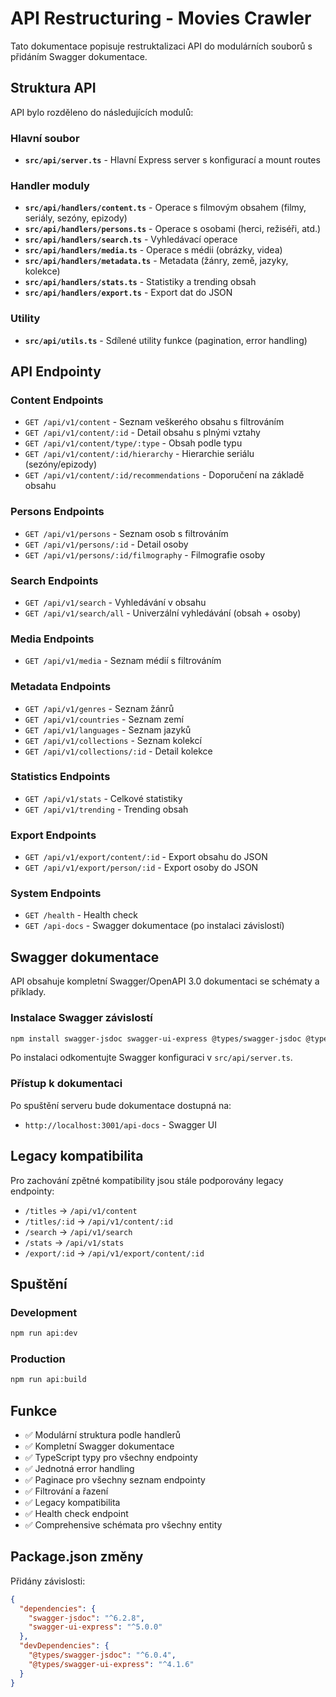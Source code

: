 # API Restructuring - Movies Crawler

Tato dokumentace popisuje restruktalizaci API do modulárních souborů s přidáním Swagger dokumentace.

## Struktura API

API bylo rozděleno do následujících modulů:

### Hlavní soubor
- **`src/api/server.ts`** - Hlavní Express server s konfigurací a mount routes

### Handler moduly
- **`src/api/handlers/content.ts`** - Operace s filmovým obsahem (filmy, seriály, sezóny, epizody)
- **`src/api/handlers/persons.ts`** - Operace s osobami (herci, režiséři, atd.)
- **`src/api/handlers/search.ts`** - Vyhledávací operace
- **`src/api/handlers/media.ts`** - Operace s médii (obrázky, videa)
- **`src/api/handlers/metadata.ts`** - Metadata (žánry, země, jazyky, kolekce)
- **`src/api/handlers/stats.ts`** - Statistiky a trending obsah
- **`src/api/handlers/export.ts`** - Export dat do JSON

### Utility
- **`src/api/utils.ts`** - Sdílené utility funkce (pagination, error handling)

## API Endpointy

### Content Endpoints
- `GET /api/v1/content` - Seznam veškerého obsahu s filtrováním
- `GET /api/v1/content/:id` - Detail obsahu s plnými vztahy
- `GET /api/v1/content/type/:type` - Obsah podle typu
- `GET /api/v1/content/:id/hierarchy` - Hierarchie seriálu (sezóny/epizody)
- `GET /api/v1/content/:id/recommendations` - Doporučení na základě obsahu

### Persons Endpoints
- `GET /api/v1/persons` - Seznam osob s filtrováním
- `GET /api/v1/persons/:id` - Detail osoby
- `GET /api/v1/persons/:id/filmography` - Filmografie osoby

### Search Endpoints
- `GET /api/v1/search` - Vyhledávání v obsahu
- `GET /api/v1/search/all` - Univerzální vyhledávání (obsah + osoby)

### Media Endpoints
- `GET /api/v1/media` - Seznam médií s filtrováním

### Metadata Endpoints
- `GET /api/v1/genres` - Seznam žánrů
- `GET /api/v1/countries` - Seznam zemí
- `GET /api/v1/languages` - Seznam jazyků
- `GET /api/v1/collections` - Seznam kolekcí
- `GET /api/v1/collections/:id` - Detail kolekce

### Statistics Endpoints
- `GET /api/v1/stats` - Celkové statistiky
- `GET /api/v1/trending` - Trending obsah

### Export Endpoints
- `GET /api/v1/export/content/:id` - Export obsahu do JSON
- `GET /api/v1/export/person/:id` - Export osoby do JSON

### System Endpoints
- `GET /health` - Health check
- `GET /api-docs` - Swagger dokumentace (po instalaci závislostí)

## Swagger dokumentace

API obsahuje kompletní Swagger/OpenAPI 3.0 dokumentaci se schématy a příklady.

### Instalace Swagger závislostí
```bash
npm install swagger-jsdoc swagger-ui-express @types/swagger-jsdoc @types/swagger-ui-express
```

Po instalaci odkomentujte Swagger konfiguraci v `src/api/server.ts`.

### Přístup k dokumentaci
Po spuštění serveru bude dokumentace dostupná na:
- `http://localhost:3001/api-docs` - Swagger UI

## Legacy kompatibilita

Pro zachování zpětné kompatibility jsou stále podporovány legacy endpointy:
- `/titles` → `/api/v1/content`
- `/titles/:id` → `/api/v1/content/:id`
- `/search` → `/api/v1/search`
- `/stats` → `/api/v1/stats`
- `/export/:id` → `/api/v1/export/content/:id`

## Spuštění

### Development
```bash
npm run api:dev
```

### Production
```bash
npm run api:build
```

## Funkce

- ✅ Modulární struktura podle handlerů
- ✅ Kompletní Swagger dokumentace
- ✅ TypeScript typy pro všechny endpointy
- ✅ Jednotná error handling
- ✅ Paginace pro všechny seznam endpointy
- ✅ Filtrování a řazení
- ✅ Legacy kompatibilita
- ✅ Health check endpoint
- ✅ Comprehensive schémata pro všechny entity

## Package.json změny

Přidány závislosti:
```json
{
  "dependencies": {
    "swagger-jsdoc": "^6.2.8",
    "swagger-ui-express": "^5.0.0"
  },
  "devDependencies": {
    "@types/swagger-jsdoc": "^6.0.4",
    "@types/swagger-ui-express": "^4.1.6"
  }
}
```